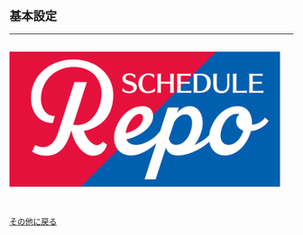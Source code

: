 ## 基本設定
***
<br />
<img src="../imgs/logo.png" width="480px">
<br /><br /><br />

[その他に戻る](../other.md)